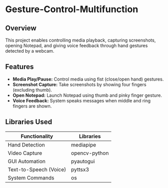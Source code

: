 # Gesture-Control-Multifunction

## Overview  
This project enables controlling media playback, capturing screenshots, opening Notepad, and giving voice feedback through hand gestures detected by a webcam.

## Features  
- **Media Play/Pause:** Control media using fist (close/open hand) gestures.  
- **Screenshot Capture:** Take screenshots by showing four fingers (excluding thumb).  
- **Open Notepad:** Launch Notepad using thumb and pinky finger gesture.  
- **Voice Feedback:** System speaks messages when middle and ring fingers are shown.  

## Libraries Used  
| Functionality           | Libraries         |
|------------------------|-------------------|
| Hand Detection         | mediapipe         |
| Video Capture          | opencv-python     |
| GUI Automation         | pyautogui         |
| Text-to-Speech (Voice) | pyttsx3           |
| System Commands        | os                |

 
